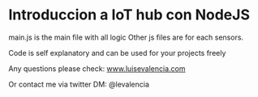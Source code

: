 # Introduccion a IoT hub con NodeJS

main.js is the main file with all logic
Other js files are for each sensors.

Code is self explanatory  and can be used for your projects freely


Any questions please check:
www.luisevalencia.com

Or contact me via twitter DM: @levalencia
